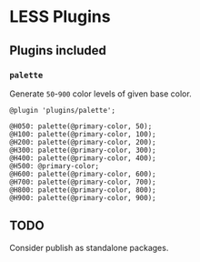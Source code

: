 # LESS Plugins

## Plugins included

### `palette`

Generate `50`-`900` color levels of given base color.

```less
@plugin 'plugins/palette';

@H050: palette(@primary-color, 50);
@H100: palette(@primary-color, 100);
@H200: palette(@primary-color, 200);
@H300: palette(@primary-color, 300);
@H400: palette(@primary-color, 400);
@H500: @primary-color;
@H600: palette(@primary-color, 600);
@H700: palette(@primary-color, 700);
@H800: palette(@primary-color, 800);
@H900: palette(@primary-color, 900);
```

## TODO

Consider publish as standalone packages.
